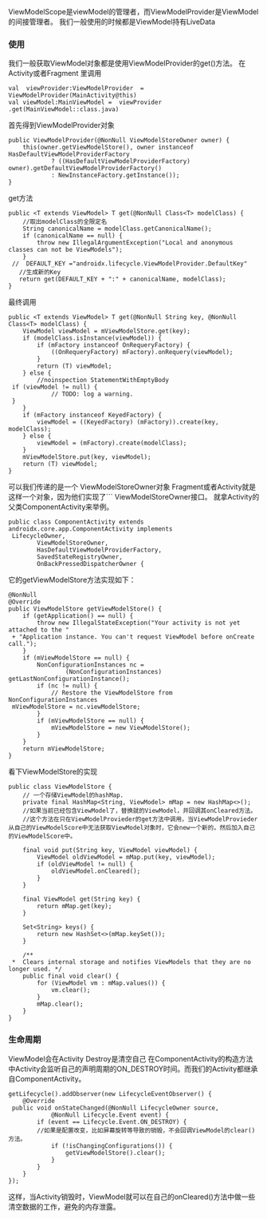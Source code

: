 ViewModelScope是viewModel的管理者，而ViewModelProvider是ViewModel的间接管理者。
我们一般使用的时候都是ViewModel持有LiveData
### 使用
我们一般获取ViewModel对象都是使用ViewModelProvider的get()方法。
在Activity或者Fragment 里调用

    val  viewProvider:ViewModelProvider  = ViewModelProvider(MainActivity@this)
    val viewModel:MainViewModel =  viewProvider .get(MainViewModel::class.java)

首先得到ViewModelProvider对象
    
```
public ViewModelProvider(@NonNull ViewModelStoreOwner owner) {
    this(owner.getViewModelStore(), owner instanceof HasDefaultViewModelProviderFactory
            ? ((HasDefaultViewModelProviderFactory) owner).getDefaultViewModelProviderFactory()
            : NewInstanceFactory.getInstance());
}
```
get方法
```
public <T extends ViewModel> T get(@NonNull Class<T> modelClass) {
    //取出modelClass的全限定名
    String canonicalName = modelClass.getCanonicalName();
    if (canonicalName == null) {
        throw new IllegalArgumentException("Local and anonymous classes can not be ViewModels");
    }
 //  DEFAULT_KEY ="androidx.lifecycle.ViewModelProvider.DefaultKey"
   //生成新的Key
   return get(DEFAULT_KEY + ":" + canonicalName, modelClass);
}
```
最终调用
```
public <T extends ViewModel> T get(@NonNull String key, @NonNull Class<T> modelClass) {
    ViewModel viewModel = mViewModelStore.get(key);
    if (modelClass.isInstance(viewModel)) {
        if (mFactory instanceof OnRequeryFactory) {
            ((OnRequeryFactory) mFactory).onRequery(viewModel);
        }
        return (T) viewModel;
    } else {
        //noinspection StatementWithEmptyBody
 if (viewModel != null) {
            // TODO: log a warning.
 }
    }
    if (mFactory instanceof KeyedFactory) {
        viewModel = ((KeyedFactory) (mFactory)).create(key, modelClass);
    } else {
        viewModel = (mFactory).create(modelClass);
    }
    mViewModelStore.put(key, viewModel);
    return (T) viewModel;
}
```
可以我们传递的是一个
ViewModelStoreOwner对象
Fragment或者Activity就是这样一个对象，因为他们实现了```
ViewModelStoreOwner接口。
就拿Activity的父类ComponentActivity来举例。
```
public class ComponentActivity extends androidx.core.app.ComponentActivity implements
 LifecycleOwner,
        ViewModelStoreOwner,
        HasDefaultViewModelProviderFactory,
        SavedStateRegistryOwner,
        OnBackPressedDispatcherOwner {
```
它的getViewModelStore方法实现如下：
```
@NonNull
@Override
public ViewModelStore getViewModelStore() {
    if (getApplication() == null) {
        throw new IllegalStateException("Your activity is not yet attached to the "
 + "Application instance. You can't request ViewModel before onCreate call.");
    }
    if (mViewModelStore == null) {
        NonConfigurationInstances nc =
                (NonConfigurationInstances) getLastNonConfigurationInstance();
        if (nc != null) {
            // Restore the ViewModelStore from NonConfigurationInstances
 mViewModelStore = nc.viewModelStore;
        }
        if (mViewModelStore == null) {
            mViewModelStore = new ViewModelStore();
        }
    }
    return mViewModelStore;
}
```

看下ViewModelStore的实现
```
public class ViewModelStore {
    // 一个存储ViewModel的hashMap.
    private final HashMap<String, ViewModel> mMap = new HashMap<>();
    //如果当前已经包含ViewModel了，替换就的ViewModel，并回调其onCleared方法。
    //这个方法在只在ViewModelProvieder的get方法中调用，当ViewModelProvieder从自己的ViewModelScore中无法获取ViewModel对象时，它会new一个新的，然后加入自己的ViewModelScore中。
   
    final void put(String key, ViewModel viewModel) {
        ViewModel oldViewModel = mMap.put(key, viewModel);
        if (oldViewModel != null) {
            oldViewModel.onCleared();
        }
    }
    
    final ViewModel get(String key) {
        return mMap.get(key);
    }
    
    Set<String> keys() {
        return new HashSet<>(mMap.keySet());
    }
    
    /**
 *  Clears internal storage and notifies ViewModels that they are no longer used. */ 
    public final void clear() {
        for (ViewModel vm : mMap.values()) {
            vm.clear();
        }
        mMap.clear();
    }
}
```
### 生命周期
ViewModel会在Activity Destroy是清空自己
在ComponentActivity的构造方法中Activity会监听自己的声明周期的ON_DESTROY时间。而我们的Activity都继承自ComponentActivity。
```
getLifecycle().addObserver(new LifecycleEventObserver() {
    @Override
 public void onStateChanged(@NonNull LifecycleOwner source,
            @NonNull Lifecycle.Event event) {
        if (event == Lifecycle.Event.ON_DESTROY) {
        //如果是配置改变，比如屏幕旋转等导致的销毁，不会回调ViewModel的clear()方法。
            if (!isChangingConfigurations()) {
                getViewModelStore().clear();
            }
        }
    }
});
```
这样，当Activity销毁时，ViewModel就可以在自己的onCleared()方法中做一些清空数据的工作，避免的内存泄露。